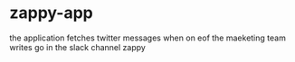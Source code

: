 # zappy-app

the application fetches twitter messages when on eof the maeketing team writes go in the slack channel zappy


